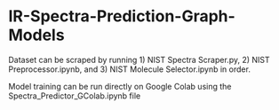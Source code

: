 # IR-Spectra-Prediction-Graph-Models

Dataset can  be scraped by running 1) NIST Spectra Scraper.py, 2) NIST Preprocessor.ipynb, and 3) NIST Molecule Selector.ipynb in order. 

Model training can be run directly on Google Colab using the Spectra_Predictor_GColab.ipynb file
